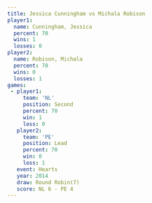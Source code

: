 ```yaml
---
title: Jessica Cunningham vs Michala Robison
player1:                   
  name: Cunningham, Jessica
  percent: 70              
  wins: 1                  
  losses: 0                
player2:                   
  name: Robison, Michala   
  percent: 70              
  wins: 0                  
  losses: 1                
games:
 - player1:          
     team: 'NL'      
     position: Second
     percent: 70     
     win: 1          
     loss: 0         
   player2:        
     team: 'PE'    
     position: Lead
     percent: 70   
     win: 0        
     loss: 1       
   event: Hearts       
   year: 2014          
   draw: Round Robin(7)
   score: NL 6 - PE 4  
---
```

